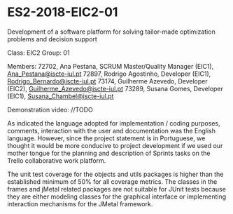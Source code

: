 # ES2-2018-EIC2-01
Development of a software platform for solving tailor-made optimization problems and decision support

Class: EIC2
Group: 01

Members:
72702, Ana Pestana, SCRUM Master/Quality Manager (EIC1), Ana_Pestana@iscte-iul.pt
72897, Rodrigo Agostinho, Developer (EIC1), Rodrigo_Bernardo@iscte-iul.pt
73174, Guilherme Azevedo, Developer (EIC2), Guilherme_Azevedo@iscte-iul.pt
73289, Susana Gomes, Developer (EIC1), Susana_Chambel@iscte-iul.pt

Demonstration video: //TODO


As indicated the language adopted for implementation / coding purposes, comments, interaction with the user and documentation was the English language. However, since the project statement is in Portuguese, we thought it would be more conducive to project development if we used our mother tongue for the planning and description of Sprints tasks on the Trello collaborative work platform.


The unit test coverage for the objects and utils packages is higher than the established minimum of 50% for all coverage metrics. The classes in the frames and jMetal related packages are not suitable for JUnit tests because they are either modeling classes for the graphical interface or implementing interaction mechanisms for the JMetal framework.